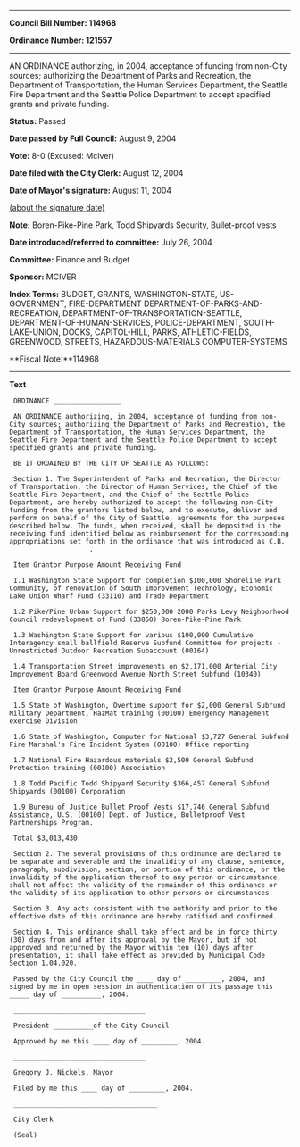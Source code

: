 

********

**Council Bill Number: 114968**
   
**Ordinance Number: 121557**
********

 AN ORDINANCE authorizing, in 2004, acceptance of funding from non-City sources; authorizing the Department of Parks and Recreation, the Department of Transportation, the Human Services Department, the Seattle Fire Department and the Seattle Police Department to accept specified grants and private funding.

**Status:** Passed
   
**Date passed by Full Council:** August 9, 2004
   
**Vote:** 8-0 (Excused: McIver)
   
**Date filed with the City Clerk:** August 12, 2004
   
**Date of Mayor's signature:** August 11, 2004
   
[(about the signature date)](/~public/approvaldate.htm)
   
   
**Note:** Boren-Pike-Pine Park, Todd Shipyards Security, Bullet-proof vests

   
**Date introduced/referred to committee:** July 26, 2004
   
**Committee:** Finance and Budget
   
**Sponsor:** MCIVER
   
   
**Index Terms:** BUDGET, GRANTS, WASHINGTON-STATE, US-GOVERNMENT, FIRE-DEPARTMENT DEPARTMENT-OF-PARKS-AND-RECREATION, DEPARTMENT-OF-TRANSPORTATION-SEATTLE, DEPARTMENT-OF-HUMAN-SERVICES, POLICE-DEPARTMENT, SOUTH-LAKE-UNION, DOCKS, CAPITOL-HILL, PARKS, ATHLETIC-FIELDS, GREENWOOD, STREETS, HAZARDOUS-MATERIALS COMPUTER-SYSTEMS

**Fiscal Note:**114968

********

**Text**
   
```
 ORDINANCE _________________

 AN ORDINANCE authorizing, in 2004, acceptance of funding from non-City sources; authorizing the Department of Parks and Recreation, the Department of Transportation, the Human Services Department, the Seattle Fire Department and the Seattle Police Department to accept specified grants and private funding.

 BE IT ORDAINED BY THE CITY OF SEATTLE AS FOLLOWS:

 Section 1. The Superintendent of Parks and Recreation, the Director of Transportation, the Director of Human Services, the Chief of the Seattle Fire Department, and the Chief of the Seattle Police Department, are hereby authorized to accept the following non-City funding from the grantors listed below, and to execute, deliver and perform on behalf of the City of Seattle, agreements for the purposes described below. The funds, when received, shall be deposited in the receiving fund identified below as reimbursement for the corresponding appropriations set forth in the ordinance that was introduced as C.B. ____________________.

 Item Grantor Purpose Amount Receiving Fund

 1.1 Washington State Support for completion $100,000 Shoreline Park Community, of renovation of South Improvement Technology, Economic Lake Union Wharf Fund (33110) and Trade Department

 1.2 Pike/Pine Urban Support for $250,000 2000 Parks Levy Neighborhood Council redevelopment of Fund (33850) Boren-Pike-Pine Park

 1.3 Washington State Support for various $100,000 Cumulative Interagency small ballfield Reserve Subfund Committee for projects -Unrestricted Outdoor Recreation Subaccount (00164)

 1.4 Transportation Street improvements on $2,171,000 Arterial City Improvement Board Greenwood Avenue North Street Subfund (10340)

 Item Grantor Purpose Amount Receiving Fund

 1.5 State of Washington, Overtime support for $2,000 General Subfund Military Department, HazMat training (00100) Emergency Management exercise Division

 1.6 State of Washington, Computer for National $3,727 General Subfund Fire Marshal's Fire Incident System (00100) Office reporting

 1.7 National Fire Hazardous materials $2,500 General Subfund Protection training (00100) Association

 1.8 Todd Pacific Todd Shipyard Security $366,457 General Subfund Shipyards (00100) Corporation

 1.9 Bureau of Justice Bullet Proof Vests $17,746 General Subfund Assistance, U.S. (00100) Dept. of Justice, Bulletproof Vest Partnerships Program.

 Total $3,013,430

 Section 2. The several provisions of this ordinance are declared to be separate and severable and the invalidity of any clause, sentence, paragraph, subdivision, section, or portion of this ordinance, or the invalidity of the application thereof to any person or circumstance, shall not affect the validity of the remainder of this ordinance or the validity of its application to other persons or circumstances.

 Section 3. Any acts consistent with the authority and prior to the effective date of this ordinance are hereby ratified and confirmed.

 Section 4. This ordinance shall take effect and be in force thirty (30) days from and after its approval by the Mayor, but if not approved and returned by the Mayor within ten (10) days after presentation, it shall take effect as provided by Municipal Code Section 1.04.020.

 Passed by the City Council the ____ day of _________, 2004, and signed by me in open session in authentication of its passage this _____ day of __________, 2004.

 _________________________________

 President __________of the City Council

 Approved by me this ____ day of _________, 2004.

 _________________________________

 Gregory J. Nickels, Mayor

 Filed by me this ____ day of _________, 2004.

 ____________________________________

 City Clerk

 (Seal)

```
